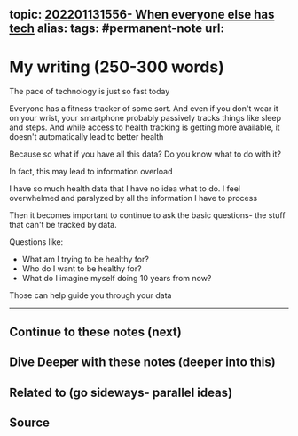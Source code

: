topic: [202201131556- When everyone else has tech](.md)
alias: 
tags: #permanent-note
url: 
---

# My writing (250-300 words)

The pace of technology is just so fast today

Everyone has a fitness tracker of some sort. And even if you don't wear it on your wrist, your smartphone probably passively tracks things like sleep and steps. And while access to health tracking is getting more available, it doesn't automatically lead to better health

Because so what if you have all this data? Do you know what to do with it?

In fact, this may lead to information overload

I have so much health data that I have no idea what to do. I feel overwhelmed and paralyzed by all the information I have to process

Then it becomes important to continue to ask the basic questions- the stuff that can't be tracked by data.

Questions like:
- What am I trying to be healthy for?
- Who do I want to be healthy for?
- What do I imagine myself doing 10 years from now?

Those can help guide you through your data

---
## Continue to these notes (next)
		
## Dive Deeper with these notes (deeper into this)
		
## Related to (go sideways- parallel ideas)
	
## Source